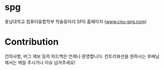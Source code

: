 # spg
충남대학교 컴퓨터융합학부 학술동아리 SPG 홈페이지 
(www.cnu-spg.com)

# Contribution
건의사항, 버그 제보 등의 피드백은 언제나 환영합니다.
컨트리뷰션을 원하시는 후배님께서는 메일 주시거나 이슈 남겨주세요!
